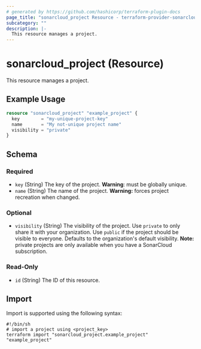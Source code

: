 ```yaml
---
# generated by https://github.com/hashicorp/terraform-plugin-docs
page_title: "sonarcloud_project Resource - terraform-provider-sonarcloud"
subcategory: ""
description: |-
  This resource manages a project.
---
```


# sonarcloud_project (Resource)

This resource manages a project.

## Example Usage

```terraform
resource "sonarcloud_project" "example_project" {
  key        = "my-unique-project-key"
  name       = "My not-unique project name"
  visibility = "private"
}
```

<!-- schema generated by tfplugindocs -->
## Schema

### Required

- `key` (String) The key of the project. **Warning**: must be globally unique.
- `name` (String) The name of the project. **Warning:** forces project recreation when changed.

### Optional

- `visibility` (String) The visibility of the project. Use `private` to only share it with your organization. Use `public` if the project should be visible to everyone. Defaults to the organization's default visibility. **Note:** private projects are only available when you have a SonarCloud subscription.

### Read-Only

- `id` (String) The ID of this resource.

## Import

Import is supported using the following syntax:

```shell
#!/bin/sh
# import a project using <project_key>
terraform import "sonarcloud_project.example_project" "example_project"
```
